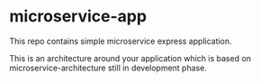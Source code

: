 # microservice-app
This repo contains simple microservice express application.

This is an architecture around your application which is based on microservice-architecture still in development phase.
